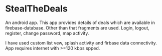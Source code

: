 # StealTheDeals
An android app.
This app provides details of deals which are available in firebase-database. Other than that fragments are used. Login, logout, register, change password, map activity.

I have used custom list vew, splash activity and firbase data connectivity.
App requires internet with >=120 kbps spped.


